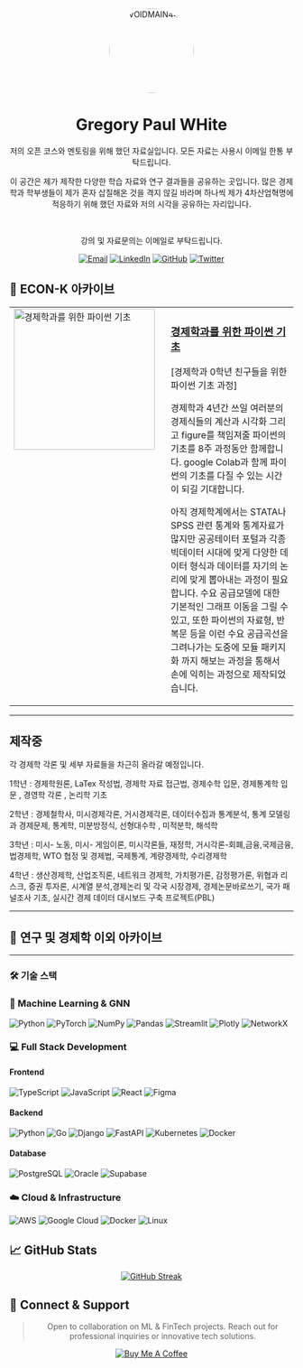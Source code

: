 <div align="center">
  <img src="https://avatars.githubusercontent.com/u/83549147?v=4" alt="VOIDMAIN443" width="150px" height="150px" style="border-radius: 50%;">
  <h1>Gregory Paul WHite</h1>
  <p>저의 오픈 코스와 멘토링을 위해 했던 자료실입니다. 모든 자료는 사용시 이메일 한통 부탁드립니다. </p>
  <p>이 공간은 제가 제작한 다양한 학습 자료와 연구 결과들을 공유하는 곳입니다. 많은 경제학과 학부생들이 제가 혼자 삽질해온 것을 격지 않길 바라며 하나씩 제가 4차산업혁명에 적응하기 위해 했던 자료와 저의 시각을 공유하는 자리입니다.</p>
  <br>
</div>
<div align="center">
  <P>강의 및 자료문의는 이메일로 부탁드립니다. </P>
  
  [![Email](https://img.shields.io/badge/Email-voidmain443%40gmail.com-blue?style=flat-square&logo=gmail)](mailto:voidmain443@gmail.com)
  [![LinkedIn](https://img.shields.io/badge/LinkedIn-Junha_Park-blue?style=flat-square&logo=linkedin)](https://www.linkedin.com/in/junha-park-592630193/)
  [![GitHub](https://img.shields.io/badge/GitHub-voidmain443-black?style=flat-square&logo=github)](https://www.github.com/voidmain443)
  [![Twitter](https://img.shields.io/badge/Twitter-@voidmain443-blue?style=flat-square&logo=twitter)](https://www.x.com/@voidmain443)

</div>


## 📖 ECON-K 아카이브 


<table style="width:100%;">
  <tr>
     <td style="width:30%; vertical-align:top;">
        <a href="https://voidmain443.github.io/ECONO_000/">
          <img src="https://voidmain443.github.io/ECONO_000/cover.png" alt="경제학과를 위한 파이썬 기초" style="width:250px; height:250px;">
        </a>
    </td>
    <td style="width:70%; padding-left:20px;">
      <h3><a href="https://voidmain443.github.io/ECONO_000/">경제학과를 위한 파이썬 기초</a></h3>
      <p>[경제학과 0학년 친구들을 위한 파이썬 기초 과정]</p>
      <p> 경제학과 4년간 쓰일 여러분의 경제식들의 계산과 시각화 그리고 figure를 책임져줄 파이썬의 기초를 8주 과정동안 함께합니다. google Colab과 함께 파이썬의 기초를 다질 수 있는 시간이 되길 기대합니다. </p>
      <p> 아직 경제학계에서는 STATA나 SPSS 관련 통계와 통계자료가 많지만 공공테이터 포털과 각종 빅데이터 시대에 맞게 다양한 데이터 형식과 데이터를 자기의 논리에 맞게 뽑아내는 과정이 필요합니다. 수요 공급모델에 대한 기본적인 그래프 이동을 그릴 수 있고, 또한 파이썬의 자료형, 반복문 등을 이런 수요 공급곡선을 그려나가는 도중에 모듈 패키지화 까지 해보는 과정을 통해서 손에 익히는 과정으로 제작되었습니다.  </p>
    </td>
  </tr>
  </table>

---
## 제작중 
각 경제학 각론 및 세부 자료들을 차근히 올라갈 예정입니다. 

<p> 1학년 : 경제학원론, LaTex 작성법, 경제학 자료 접근법, 경제수학 입문, 경제통계학 입문 , 경영학 각론 , 논리학 기초   </p>
<p> 2학년 : 경제철학사, 미시경제각론, 거시경제각론, 데이터수집과 통계분석, 통계 모델링과 경제문제, 통계학, 미분방정식, 선형대수학 , 미적분학, 해석학</p>
<p> 3학년 : 미시- 노동, 미시- 게임이론, 미시각론들, 재정학, 거시각론-회폐,금융,국제금융, 법경제학, WTO 협정 및 경제법, 국제통계, 계량경제학, 수리경제학 </p>
<p> 4학년 : 생산경제학, 산업조직론, 네트워크 경제학, 가치평가론, 감정평가론, 위협과 리스크, 증권 투자론, 시계열 분석,경제논리 및 각국 시장경제, 경제논문바로쓰기, 국가 패널조사 기초, 실시간 경제 데이터 대시보드 구축 프로젝트(PBL) </p>

---

## 🔬 연구 및 경제학 이외 아카이브 



---

### 🛠️ 기술 스택

### 🧠 Machine Learning & GNN
![Python](https://img.shields.io/badge/Python-Advanced-3776AB?style=flat-square&logo=python)
![PyTorch](https://img.shields.io/badge/PyTorch-Intermediate-EE4C2C?style=flat-square&logo=pytorch)
![NumPy](https://img.shields.io/badge/NumPy-Intermediate-013243?style=flat-square&logo=numpy)
![Pandas](https://img.shields.io/badge/Pandas-Intermediate-150458?style=flat-square&logo=pandas)
![Streamlit](https://img.shields.io/badge/Streamlit-Intermediate-FF4B4B?style=flat-square&logo=streamlit)
![Plotly](https://img.shields.io/badge/Plotly-Intermediate-3F4F75?style=flat-square&logo=plotly)
![NetworkX](https://img.shields.io/badge/NetworkX-Intermediate-013243?style=flat-square)

### 💻 Full Stack Development
#### Frontend
![TypeScript](https://img.shields.io/badge/TypeScript-Intermediate-3178C6?style=flat-square&logo=typescript)
![JavaScript](https://img.shields.io/badge/JavaScript-Intermediate-F7DF1E?style=flat-square&logo=javascript)
![React](https://img.shields.io/badge/React-Intermediate-61DAFB?style=flat-square&logo=react)
![Figma](https://img.shields.io/badge/Figma-Beginner-F24E1E?style=flat-square&logo=figma)

#### Backend
![Python](https://img.shields.io/badge/Python-Advanced-3776AB?style=flat-square&logo=python)
![Go](https://img.shields.io/badge/Go-Intermediate-00ADD8?style=flat-square&logo=go)
![Django](https://img.shields.io/badge/Django-Intermediate-092E20?style=flat-square&logo=django)
![FastAPI](https://img.shields.io/badge/FastAPI-Intermediate-009688?style=flat-square&logo=fastapi)
![Kubernetes](https://img.shields.io/badge/Kubernetes-Intermediate-326CE5?style=flat-square&logo=kubernetes)
![Docker](https://img.shields.io/badge/Docker-Intermediate-2496ED?style=flat-square&logo=docker)

#### Database
![PostgreSQL](https://img.shields.io/badge/PostgreSQL-Intermediate-4169E1?style=flat-square&logo=postgresql)
![Oracle](https://img.shields.io/badge/Oracle-Intermediate-F80000?style=flat-square&logo=oracle)
![Supabase](https://img.shields.io/badge/Supabase-Intermediate-3FCF8E?style=flat-square&logo=supabase)

### ☁️ Cloud & Infrastructure
![AWS](https://img.shields.io/badge/AWS-Intermediate-232F3E?style=flat-square&logo=amazon-aws)
![Google Cloud](https://img.shields.io/badge/Google_Cloud-Intermediate-4285F4?style=flat-square&logo=google-cloud)
![Docker](https://img.shields.io/badge/Docker-Intermediate-2496ED?style=flat-square&logo=docker)
![Linux](https://img.shields.io/badge/Linux-Intermediate-FCC624?style=flat-square&logo=linux)






## 📈 GitHub Stats

<div align="center">

[![GitHub Streak](https://github-readme-streak-stats.herokuapp.com/?user=voidmain443&theme=dark&hide_border=true)](https://github.com/voidmain443)

</div>

## 🤝 Connect & Support

<div align="center">

> Open to collaboration on ML & FinTech projects. Reach out for professional inquiries or innovative tech solutions.

[![Buy Me A Coffee](https://img.shields.io/badge/Buy_Me_A_Coffee-Support-FFDD00?style=for-the-badge&logo=buy-me-a-coffee&logoColor=black)](https://www.buymeacoffee.com/voidmain)

</div>
